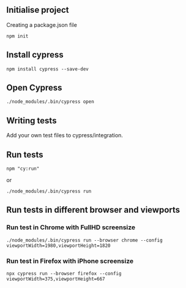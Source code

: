 
## Initialise project 

Creating a package.json file

``` 
npm init
```

## Install cypress
```
npm install cypress --save-dev
```

## Open Cypress
```
./node_modules/.bin/cypress open
```

## Writing tests
Add your own test files to cypress/integration.

## Run tests 

```
npm "cy:run"
```

or 

```
./node_modules/.bin/cypress run

```

## Run tests in different browser and viewports


### Run test in Chrome with FullHD screensize
```
./node_modules/.bin/cypress run --browser chrome --config viewportWidth=1980,viewportHeight=1820
```

### Run test in Firefox with iPhone screensize
```
npx cypress run --browser firefox --config viewportWidth=375,viewportHeight=667
```
